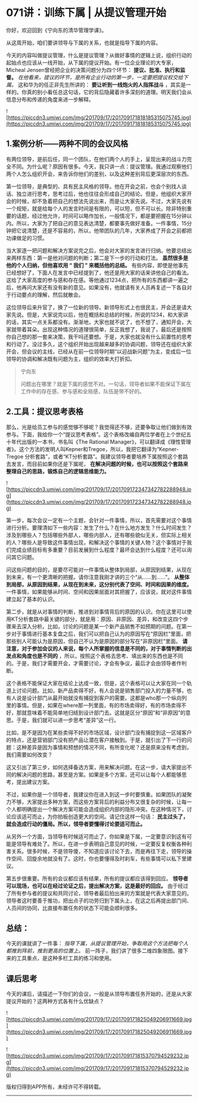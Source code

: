 # 071讲：训练下属 | 从提议管理开始

你好，欢迎回到《宁向东的清华管理学课》。

从这周开始，咱们要讲领导与下属的关系，也就是指导下属的内容。

今天的内容叫做提议管理，什么是提议管理？从做好事情的逻辑上说，组织行动的起始点也应该从一线开始，从下属的提议开始。有一位企业理论的大专家，Micheal Jensen曾经把企业的决策问题分为四个环节： **提议、批准、执行和监督。**  *在他看来，提议的环节，是所有企业行动的第一步，一定要把提议权交给下属。* 这和华为的任正非先生所讲的： **要让听到一线炮火的人指挥战斗** ，其实是一样的。你真的别小看任总这句话，它的背后隐藏着许多深刻的道理。明天我们会从信息分布和传递的角度来进一步解释。

![https://piccdn3.umiwi.com/img/201709/17/201709171818185315075745.jpg](https://piccdn3.umiwi.com/img/201709/17/201709171818185315075745.jpg)

## 1.案例分析——两种不同的会议风格

有两位领导，是前后任，同一个团队，在他们两个人的手上，呈现出来的战斗力完全不同。为什么呢？原因有很多。今天，我只讲一点：提议管理。我通过观察他们两个人怎么组织开会，来告诉你他们的差别，以及这种差别背后更深层次的东西。

第一位领导，是典型的、具有民主风格的领导。他在开会之前，也会个别找人谈话、独立进行思考，思考过后，他也往往会形成自己的结论。但是，他组织大家开会的时候，却不急着把自己的想法先说出来，而是让大家先说。不过，大家先说有一个规矩，就是给每个人的发言时间是有限的，可以短，但不可以长。除非特别重要的话题，经过他允许，时间可以略作加长，一般情况下，都是要把握在15分钟以内。所以，大家为了把自己的意见表达清楚，都要事先做好准备。一件事情，15分钟把它说清楚，还是不容易的，所以，他带团队的几年，大家养成了开会之前都把功课做足的习惯。

当大家逐一把问题和解决方案说完之后，他会对大家的发言进行归纳。他要总结出来两样东西：第一是他对问题的判断；第二是下一步的行动和打法。 **虽然很多是他的个人归纳，但他喜欢用 “ 我们 ” 来概括他的总结。** 有些内容，即使是他事先已经想好了，下面人在发言中已经提到了，他还是用大家的话来讲他自己的看法。这给了大家高度的参与感和存在感。等他通过1234点，把所有的东西都讲一遍之后，他再问大家还有没有新的意见。如果没有，他就请有关人员再复述一下各自对于行动要点的理解，然后就散会。

这位领导后来升官了，换了一位新的领导。新领导形式上也很民主，开会还是请大家先说。但是，大家说完以后，他在概括和总结的时候，所说的1234，和大家讲的话，其实一点关系都没有。渐渐地，大家也就不说了，也不想了，通知开会，大家就带着耳朵。出现这种情况的道理很简单，反正我想了，我说了，最后还是按照你自己想的那一套来决策，我干吗还要想。于是，大家也就没有什么前置性的思考和行动了。没过多久，这个组织开始出现越来越多的协调问题，领导还在组织大家开会，但会议的主线，已经从在前一位领导时期“以迎战新问题”为主，变成后一位领导的协调和解决既有问题为主，组织的效率大打折扣。

> 宁向东
> 
> 问题出在哪里？就是下属的感觉不对。一句话，领导者如果不能保证下属在工作中的存在感、参与感和全局感，队伍是带不好的。

## 2.工具：提议思考表格

那么，光是给员工参与的感觉够不够呢？我觉得还不够，还要争取让他们做到有效参与。下面，我给你一个“提议思考表格”。这个表格改编自两位学者在上个世纪五十年代出版的一本书，书名叫《The Rational Manager》，可以翻译成《理性管理者》。这个方法的发明人叫Kepner和Tregoe，所以，我把它翻译为“Kepner-Tregoe 分析套路”，或者“KT分析套路”。我建议领导者要培养下属按照这个套路去发言，而目前如果你还是下属呢， **在解决问题的时候，也可以按照这个套路来整理自己的思路，锻炼自己的逻辑思维能力。**

![https://piccdn3.umiwi.com/img/201709/17/201709172347342782288948.jpg](https://piccdn3.umiwi.com/img/201709/17/201709172347342782288948.jpg)

第一步，每次会议一定有一个主题，会针对一件事情，所以，首先需要对这个事情进行分析。要理清如下一些内容：发生了什么？在什么地方发生？什么时间发生？涉及到哪些人？包括哪些外部人，哪些内部人，还有哪些貌似无关，但实际上相关的人？哪些人是导致这件事情出现，和解决这个事情的关键人物？这个事情对于我们完成业绩目标有多重要？目前发展到什么程度？最坏会达到什么程度？还可以询问其它问题。

问这些问题的目的，是要尽可能对一件事情从整体到局部，从原因到结果，从现在到未来，有一个更清晰的把握。请你注意我刚才讲的三个“从……到……”。 **从整体到局部，从原因到结果，从现在到未来，这分别代表了空间、时间和因果的维度。** 一件事情，如果能够从时间、空间和因果层面对其把握了，应该说，就对这件事情建立起了基本的认识。

第二步，就是从对事情的判断，推进到对事情背后的原因的认识。你在这里可以使用KT分析套路中最关键的部分，就是用：原因、非原因、差异，和改变这四个步骤来去深入分析。比如，讨论的问题是某一个新产品销售不如预期的问题。在第一步对于事情进行基本复盘之后，我们可以把自己认为的原因写在“原因栏”里面，把那些别人可能认为是原因，但自己不认为是原因的部分写在“非原因栏”里面。 **请注意，对于参加会议的人来说，每个人所掌握的信息是不同的，对于事情判断的出发点和角度也是不同的** ，所以，按照这个表格去思考、填出来的东西也是不同的。于是，我们才需要开会，才需要讨论，才会有争议，最后才会由领导者作判断。

这个表格不能保证大家在结论上达成一致，但是，这个表格可以让大家在同一个轨道上讨论问题。比如，新产品卖得不好，有人会说是销售部门投入的力量不够，也有人说是设计部门从最开始就没有捕捉到客户的需要。这都是who那一个纵向列里的事情。但是，如果在where那一列里面，有的市场卖得好，有的市场卖得不好，那就意味着不能简单地归结到设计部门去。这就是区分“原因”和“非原因”的意思。于是，我们就可以进一步思考“差异”这一行。

比如，是不是因为在某些卖得不好的市场区域，设计部门没有捕捉到这一区域客户的特点，还是营销部门没有把产品让潜在客户接触到。于是，就引出了下一行的问题：这种差异是因为事情和预想的情况不同，有所变化呢？还是原来没有考虑到，我们需要如何改变？

这又引出了第三步，如何选择备选方案，用来解决问题。在这一步，请大家提出不同的解决问题的思路，甚至是方案。如果是多个方案，还可以让每个人都能够思考，提出建议方案。

不过，如果你是一个领导者，我建议你在进入到这一步时要慎重。如果团队的凝聚力不够，大家提出多种方案，而这些方案背后的利益分布又很复杂的时候，让每一个人都明确提出一个解决方案可能会造成组织内部的隐形冲突。在这种情况下，讨论应该适可而止，为你拍板创造更大的空间。请记住这样一句话： **民主过头了，就会造成行动的僵局。所以，领导者要懂得讨论要适可而止。**

从另外一个方面，当领导有时候适可而止了，你如果是下属，一定要意识到这有可能是领导有难处了。所以，在进一步表明自己意见的时候，一定要反复权衡各种利害关系。很多时候，不是领导傻，不知道应该讨论下去，而是再往下走，领导的操作空间、回旋余地就没有了。这时，你也要懂得及时刹车，有些事情可以私下里建议。

第五步很重要。所有的会议都应该有结果，所有的提议都应该得到回应。 **领导者可以现场，也可以在经过论证之后，提出解决方案，这是最好的回应。** 由于经过了所有参与者的提议和共同讨论，领导者最后拍出来的方案就是代表大家意见的。领导者这时要善于推功，把出点子的功劳归到下属头上，在这之后再提出部门间、人员间的协同，比直接布置任务的状态下可能会顺利很多。

## 总结：

今天的课就讲了一件事： *指导下属，从提议管理开始，争取用这个方法把每个人都推到阵前，推到更高的位置上。* 前一阵子，我们讲了很多二维四象限图。接下来的工具重点，是这种多栏工具的练习和使用。

## 课后思考

今天的课后，请描述一下你们的会议，一般是从领导布置任务开始的，还是从大家提议开始的？这两种方式各有什么优缺点？

![https://piccdn3.umiwi.com/img/201709/17/201709171825049206911669.jpg](https://piccdn3.umiwi.com/img/201709/17/201709171825049206911669.jpg)

![https://piccdn3.umiwi.com/img/201709/17/201709171815370794529232.jpg](https://piccdn3.umiwi.com/img/201709/17/201709171815370794529232.jpg)

版权归得到APP所有，未经许可不得转载。

---
